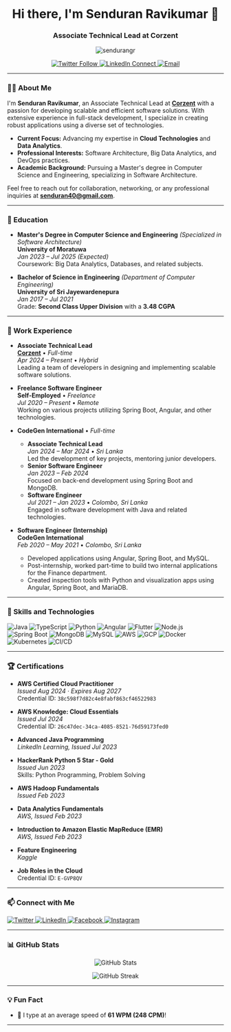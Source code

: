 <h1 align="center">Hi there, I'm Senduran Ravikumar 👋</h1>
<h3 align="center">Associate Technical Lead at Corzent</h3>

<p align="center">
  <img src="https://komarev.com/ghpvc/?username=sendurangr&label=Profile%20views&color=0e75b6&style=flat" alt="sendurangr" />
</p>

<p align="center">
  <a href="https://twitter.com/sendurangrs" target="_blank">
    <img src="https://img.shields.io/twitter/follow/sendurangrs?logo=twitter&style=for-the-badge" alt="Twitter Follow" />
  </a>
  <a href="https://linkedin.com/in/sendurangr" target="_blank">
    <img src="https://img.shields.io/badge/LinkedIn-Connect-blue?style=for-the-badge&logo=linkedin" alt="LinkedIn Connect" />
  </a>
  <a href="mailto:senduran40@gmail.com">
    <img src="https://img.shields.io/badge/Email-senduran40@gmail.com-red?style=for-the-badge&logo=gmail&logoColor=white" alt="Email" />
  </a>
</p>

---

### 👨‍💻 About Me

I'm **Senduran Ravikumar**, an Associate Technical Lead at **[Corzent](https://corzent.com/)** with a passion for developing scalable and efficient software solutions. With extensive experience in full-stack development, I specialize in creating robust applications using a diverse set of technologies.

- **Current Focus:** Advancing my expertise in **Cloud Technologies** and **Data Analytics**.
- **Professional Interests:** Software Architecture, Big Data Analytics, and DevOps practices.
- **Academic Background:** Pursuing a Master's degree in Computer Science and Engineering, specializing in Software Architecture.

Feel free to reach out for collaboration, networking, or any professional inquiries at **senduran40@gmail.com**.

---

### 🏫 Education

- **Master's Degree in Computer Science and Engineering** *(Specialized in Software Architecture)*  
  **University of Moratuwa**  
  *Jan 2023 – Jul 2025 (Expected)*  
  Coursework: Big Data Analytics, Databases, and related subjects.

- **Bachelor of Science in Engineering** *(Department of Computer Engineering)*  
  **University of Sri Jayewardenepura**  
  *Jan 2017 – Jul 2021*  
  Grade: **Second Class Upper Division** with a **3.48 CGPA**

---

### 💼 Work Experience

- **Associate Technical Lead**  
  **[Corzent](https://corzent.com/)** • *Full-time*  
  *Apr 2024 – Present* • *Hybrid*  
  Leading a team of developers in designing and implementing scalable software solutions.

- **Freelance Software Engineer**  
  **Self-Employed** • *Freelance*  
  *Jul 2020 – Present* • *Remote*  
  Working on various projects utilizing Spring Boot, Angular, and other technologies.

- **CodeGen International** • *Full-time*  
  - **Associate Technical Lead**  
    *Jan 2024 – Mar 2024* • *Sri Lanka*  
    Led the development of key projects, mentoring junior developers.
  - **Senior Software Engineer**  
    *Jan 2023 – Feb 2024*  
    Focused on back-end development using Spring Boot and MongoDB.
  - **Software Engineer**  
    *Jul 2021 – Jan 2023* • *Colombo, Sri Lanka*  
    Engaged in software development with Java and related technologies.

- **Software Engineer (Internship)**  
  **CodeGen International**  
  *Feb 2020 – May 2021* • *Colombo, Sri Lanka*  
  - Developed applications using Angular, Spring Boot, and MySQL.
  - Post-internship, worked part-time to build two internal applications for the Finance department.
  - Created inspection tools with Python and visualization apps using Angular, Spring Boot, and MariaDB.

---

### 🚀 Skills and Technologies

<p align="left">
  <img src="https://img.shields.io/badge/Java-ED8B00?style=for-the-badge&logo=java&logoColor=white" alt="Java" />
  <img src="https://img.shields.io/badge/TypeScript-007ACC?style=for-the-badge&logo=typescript&logoColor=white" alt="TypeScript" />
  <img src="https://img.shields.io/badge/Python-3776AB?style=for-the-badge&logo=python&logoColor=white" alt="Python" />
  <img src="https://img.shields.io/badge/Angular-DD0031?style=for-the-badge&logo=angular&logoColor=white" alt="Angular" />
  <img src="https://img.shields.io/badge/Flutter-02569B?style=for-the-badge&logo=flutter&logoColor=white" alt="Flutter" />
  <img src="https://img.shields.io/badge/Node.js-339933?style=for-the-badge&logo=nodedotjs&logoColor=white" alt="Node.js" />
  <img src="https://img.shields.io/badge/Spring%20Boot-6DB33F?style=for-the-badge&logo=springboot&logoColor=white" alt="Spring Boot" />
  <img src="https://img.shields.io/badge/MongoDB-47A248?style=for-the-badge&logo=mongodb&logoColor=white" alt="MongoDB" />
  <img src="https://img.shields.io/badge/MySQL-4479A1?style=for-the-badge&logo=mysql&logoColor=white" alt="MySQL" />
  <img src="https://img.shields.io/badge/AWS-232F3E?style=for-the-badge&logo=amazonaws&logoColor=white" alt="AWS" />
  <img src="https://img.shields.io/badge/GCP-4285F4?style=for-the-badge&logo=googlecloud&logoColor=white" alt="GCP" />
  <img src="https://img.shields.io/badge/Docker-2496ED?style=for-the-badge&logo=docker&logoColor=white" alt="Docker" />
  <img src="https://img.shields.io/badge/Kubernetes-326CE5?style=for-the-badge&logo=kubernetes&logoColor=white" alt="Kubernetes" />
  <img src="https://img.shields.io/badge/CI%2FCD-4285F4?style=for-the-badge&logo=githubactions&logoColor=white" alt="CI/CD" />
</p>

---

### 🏆 Certifications

- **AWS Certified Cloud Practitioner**  
  *Issued Aug 2024 · Expires Aug 2027*  
  Credential ID: `38c598f7d82c4e8fabf863cf46522983`

- **AWS Knowledge: Cloud Essentials**  
  *Issued Jul 2024*  
  Credential ID: `26c47dec-34ca-4085-8521-76d59173fed0`

- **Advanced Java Programming**  
  *LinkedIn Learning, Issued Jul 2023*

- **HackerRank Python 5 Star - Gold**  
  *Issued Jun 2023*  
  Skills: Python Programming, Problem Solving

- **AWS Hadoop Fundamentals**  
  *Issued Feb 2023*

- **Data Analytics Fundamentals**  
  *AWS, Issued Feb 2023*

- **Introduction to Amazon Elastic MapReduce (EMR)**  
  *AWS, Issued Feb 2023*

- **Feature Engineering**  
  *Kaggle*

- **Job Roles in the Cloud**  
  Credential ID: `E-GVP8QV`

---

### 📫 Connect with Me

<p align="left">
  <a href="https://twitter.com/sendurangrs" target="_blank">
    <img src="https://img.shields.io/badge/Twitter-1DA1F2?style=for-the-badge&logo=twitter&logoColor=white" alt="Twitter" />
  </a>
  <a href="https://linkedin.com/in/sendurangr" target="_blank">
    <img src="https://img.shields.io/badge/LinkedIn-0A66C2?style=for-the-badge&logo=linkedin&logoColor=white" alt="LinkedIn" />
  </a>
  <a href="https://facebook.com/senduran.grs" target="_blank">
    <img src="https://img.shields.io/badge/Facebook-1877F2?style=for-the-badge&logo=facebook&logoColor=white" alt="Facebook" />
  </a>
  <a href="https://instagram.com/senduran_grs" target="_blank">
    <img src="https://img.shields.io/badge/Instagram-E4405F?style=for-the-badge&logo=instagram&logoColor=white" alt="Instagram" />
  </a>
</p>

---

### 📊 GitHub Stats

<p align="center">
  <img src="https://github-readme-stats.vercel.app/api?username=sendurangr&show_icons=true&theme=dracula&locale=en" alt="GitHub Stats" />
</p>

<p align="center">
  <img src="https://github-readme-streak-stats.herokuapp.com/?user=sendurangr&theme=dark" alt="GitHub Streak" />
</p>

---

### 💡 Fun Fact

- 🎯 I type at an average speed of **61 WPM (248 CPM)**!

---

<!--
**sendurangr/sendurangr** is a ✨ special ✨ repository because its `README.md` (this file) appears on your GitHub profile.
-->
